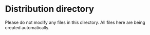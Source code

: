 # Distribution directory

Please do not modify any files in this directory. All files here are being created automatically.